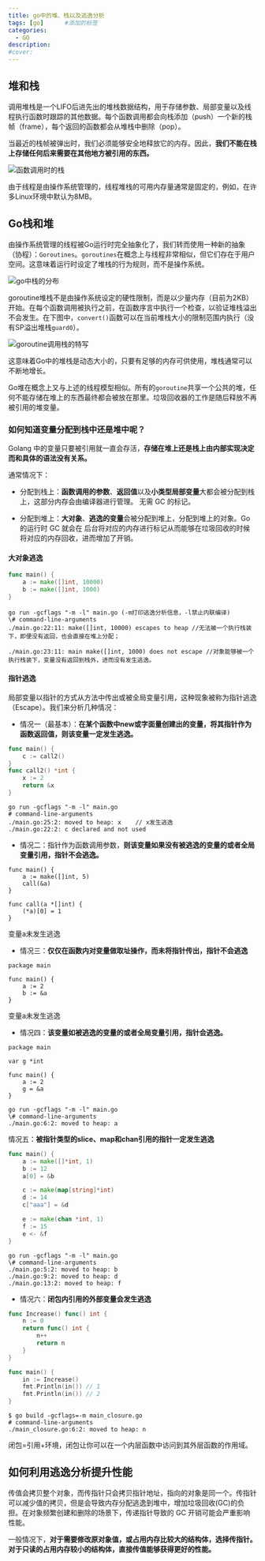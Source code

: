 ```yaml
---
title: go中的堆、栈以及逃逸分析
tags: [go]      #添加的标签
categories: 
  - GO
description: 
#cover: 
---
```




## 堆和栈

调用堆栈是一个LIFO后进先出的堆栈数据结构，用于存储参数、局部变量以及线程执行函数时跟踪的其他数据。每个函数调用都会向栈添加（push）一个新的栈帧（frame），每个返回的函数都会从堆栈中删除（pop）。

当最近的栈帧被弹出时，我们必须能够安全地释放它的内存。因此，**我们不能在栈上存储任何后来需要在其他地方被引用的东西。**

![函数调用时的栈](https://raw.githubusercontent.com/OverCookkk/PicBed/master/blogImg/%E5%87%BD%E6%95%B0%E8%B0%83%E7%94%A8%E6%97%B6%E7%9A%84%E6%A0%88.png)

由于线程是由操作系统管理的，线程堆栈的可用内存量通常是固定的，例如，在许多Linux环境中默认为8MB。



## Go栈和堆

由操作系统管理的线程被Go运行时完全抽象化了，我们转而使用一种新的抽象（协程）：`Goroutines`。`goroutines`在概念上与线程非常相似，但它们存在于用户空间。这意味着运行时设定了堆栈的行为规则，而不是操作系统。

![go中栈的分布](https://raw.githubusercontent.com/OverCookkk/PicBed/master/blogImg/go%E4%B8%AD%E6%A0%88%E7%9A%84%E5%88%86%E5%B8%83.png)

goroutine堆栈不是由操作系统设定的硬性限制，而是以少量内存（目前为2KB）开始。在每个函数调用被执行之前，在函数序言中执行一个检查，以验证堆栈溢出不会发生。在下图中，`convert()`函数可以在当前堆栈大小的限制范围内执行（没有SP溢出堆栈`guard0`）。

![goroutine调用栈的特写](https://raw.githubusercontent.com/OverCookkk/PicBed/master/blogImg/goroutine%E8%B0%83%E7%94%A8%E6%A0%88%E7%9A%84%E7%89%B9%E5%86%99.png)

这意味着Go中的堆栈是动态大小的，只要有足够的内存可供使用，堆栈通常可以不断地增长。



Go堆在概念上又与上述的线程模型相似。所有的`goroutine`共享一个公共的堆，任何不能存储在堆上的东西最终都会被放在那里。垃圾回收器的工作是随后释放不再被引用的堆变量。



### 如何知道变量分配到栈中还是堆中呢？

Golang 中的变量只要被引用就一直会存活，**存储在堆上还是栈上由内部实现决定而和具体的语法没有关系。**

通常情况下：

- 分配到栈上：**函数调用的参数**、**返回值**以及**小类型局部变量**大都会被分配到栈上，这部分内存会由编译器进行管理。 无需 GC 的标记。

- 分配到堆上：**大对象**、**逃逸的变量**会被分配到堆上，分配到堆上的对象。Go 的运行时 GC 就会在 后台将对应的内存进行标记从而能够在垃圾回收的时候将对应的内存回收，进而增加了开销。



#### 大对象逃逸

```go
func main() {
	a := make([]int, 10000)
	b := make([]int, 1000)
}	
```

```text
go run -gcflags "-m -l" main.go (-m打印逃逸分析信息，-l禁止内联编译)
\# command-line-arguments
./main.go:22:11: make([]int, 10000) escapes to heap //无法被一个执行栈装下，即便没有返回，也会直接在堆上分配；

./main.go:23:11: main make([]int, 1000) does not escape //对象能够被一个执行栈装下，变量没有返回到栈外，进而没有发生逃逸。
```



#### 指针逃逸

局部变量以指针的方式从方法中传出或被全局变量引用，这种现象被称为指针逃逸（Escape）。我们来分析几种情况：

- 情况一（最基本）：**在某个函数中new或字面量创建出的变量，将其指针作为函数返回值，则该变量一定发生逃逸。**

```go
func main() {
	c := call2()
}
func call2() *int {
	x := 2
	return &x
}
```

```text
go run -gcflags "-m -l" main.go
# command-line-arguments
./main.go:25:2: moved to heap: x	// x发生逃逸
./main.go:22:2: c declared and not used
```



- 情况二：指针作为函数调用参数，**则该变量如果没有被逃逸的变量的或者全局变量引用，指针不会逃逸。**

```text
func main() {
	a := make([]int, 5)
	call(&a)
}

func call(a *[]int) {
	(*a)[0] = 1
}

```

变量a未发生逃逸



- 情况三：**仅仅在函数内对变量做取址操作，而未将指针传出，指针不会逃逸**

```text
package main

func main() {
	a := 2
	b := &a
}
```

变量a未发生逃逸



- 情况四：**该变量如被逃逸的变量的或者全局变量引用，指针会逃逸。**

```text
package main

var g *int

func main() {
	a := 2
	g = &a
}
```

```text
go run -gcflags "-m -l" main.go
\# command-line-arguments
./main.go:6:2: moved to heap: a
```



情况五：**被指针类型的slice、map和chan引用的指针一定发生逃逸**

```go
func main() {
	a := make([]*int, 1)
	b := 12
	a[0] = &b

	c := make(map[string]*int)
	d := 14
	c["aaa"] = &d

	e := make(chan *int, 1)
	f := 15
	e <- &f
}
```

```text
go run -gcflags "-m -l" main.go
\# command-line-arguments
./main.go:5:2: moved to heap: b
./main.go:9:2: moved to heap: d
./main.go:13:2: moved to heap: f
```



- 情况六：**闭包内引用的外部变量会发生逃逸**

```go
func Increase() func() int {
	n := 0
	return func() int {
		n++
		return n
	}
}

func main() {
	in := Increase()
	fmt.Println(in()) // 1
	fmt.Println(in()) // 2
}
```

```text
$ go build -gcflags=-m main_closure.go 
# command-line-arguments
./main_closure.go:6:2: moved to heap: n
```

闭包=引用+环境，闭包让你可以在一个内层函数中访问到其外层函数的作用域。



## 如何利用逃逸分析提升性能

传值会拷贝整个对象，而传指针只会拷贝指针地址，指向的对象是同一个。传指针可以减少值的拷贝，但是会导致内存分配逃逸到堆中，增加垃圾回收(GC)的负担。在对象频繁创建和删除的场景下，传递指针导致的 GC 开销可能会严重影响性能。

一般情况下，**对于需要修改原对象值，或占用内存比较大的结构体，选择传指针。对于只读的占用内存较小的结构体，直接传值能够获得更好的性能。**
